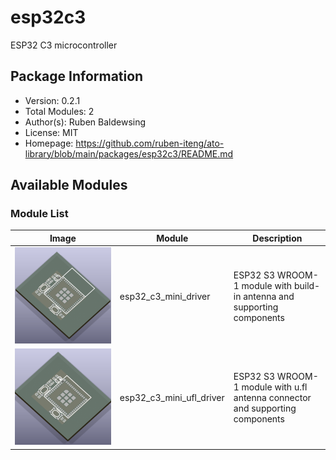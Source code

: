 # esp32c3

ESP32 C3 microcontroller

## Package Information

- Version: 0.2.1
- Total Modules: 2
- Author(s): Ruben Baldewsing
- License: MIT
- Homepage: https://github.com/ruben-iteng/ato-library/blob/main/packages/esp32c3/README.md

## Available Modules

### Module List

| Image | Module | Description |
|-------|--------|-------------|
|![esp32_c3_mini_driver](https://github.com/ruben-iteng/ato-library/raw/main/packages/esp32c3/assets/esp32_c3_mini_driver.png)| esp32_c3_mini_driver | ESP32 S3 WROOM-1 module with build-in antenna and supporting components |
|![esp32_c3_mini_ufl_driver](https://github.com/ruben-iteng/ato-library/raw/main/packages/esp32c3/assets/esp32_c3_mini_ufl_driver.png)| esp32_c3_mini_ufl_driver | ESP32 S3 WROOM-1 module with u.fl antenna connector and supporting components |
